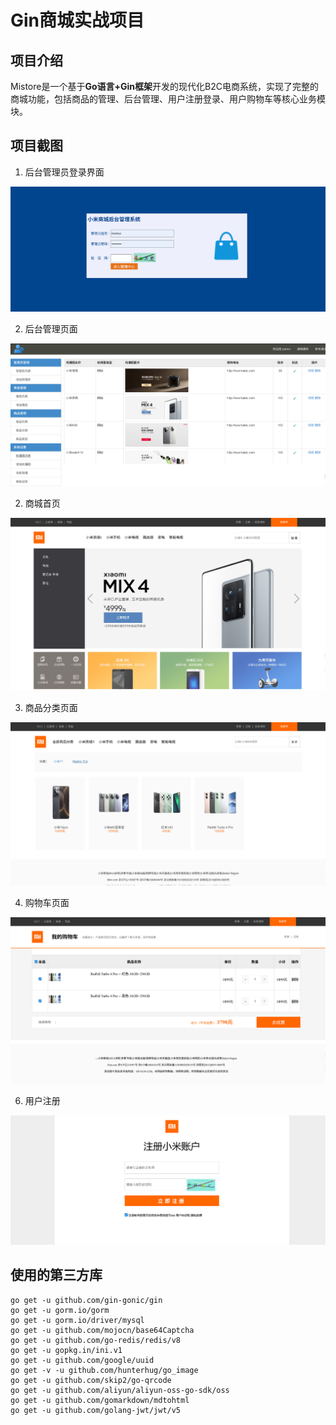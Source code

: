 # Gin商城实战项目

## 项目介绍

Mistore是一个基于**Go语言+Gin框架**开发的现代化B2C电商系统，实现了完整的商城功能，包括商品的管理、后台管理、用户注册登录、用户购物车等核心业务模块。

## 项目截图

1. 后台管理员登录界面

![login](./assets/login.png)

2. 后台管理页面

![manager-page](./assets/manager.png)

2. 商城首页

![homepage](./assets/homepage.png)

3. 商品分类页面

![product-category](./assets/category.png)

4. 购物车页面

![cart](./assets/cart.png)

6. 用户注册

![register](./assets/register.png)

## 使用的第三方库

```shell
go get -u github.com/gin-gonic/gin
go get -u gorm.io/gorm
go get -u gorm.io/driver/mysql
go get -u github.com/mojocn/base64Captcha
go get -u github.com/go-redis/redis/v8
go get -u gopkg.in/ini.v1
go get -u github.com/google/uuid
go get -v -u github.com/hunterhug/go_image
go get -u github.com/skip2/go-qrcode
go get -u github.com/aliyun/aliyun-oss-go-sdk/oss
go get -u github.com/gomarkdown/mdtohtml
go get -u github.com/golang-jwt/jwt/v5
```
